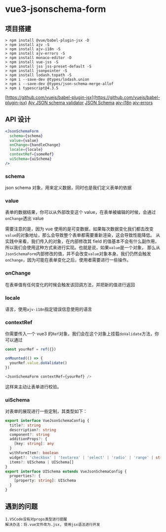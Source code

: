 # vue3-jsonschema-form

## 项目搭建

```shell
> npm install @vue/babel-plugin-jsx -D
> npm install ajv -S
> npm install ajv-i18n -S
> npm install ajv-errors -S
> npm install monaco-editor -D
> npm install vue-jss -S
> npm install jss jss-preset-default -S
> npm install jsonpointer -S
> npm install lodash.topath -S
> npm i --save-dev @types/lodash.union
> npm i --save-dev @types/json-schema-merge-allof
> npm i typescript@4.3.5
```

[https://github.com/vuejs/babel-plugin-jsx](https://github.com/vuejs/babel-plugin-jsx)
[Ajv JSON schema validator](https://ajv.js.org)
[JSON Schema](https://json-schema.org/)
[ajv-i18n](https://github.com/ajv-validator/ajv-i18n)
[ajv-errors](https://github.com/ajv-validator/ajv-errors)

## API 设计

```jsx
<JsonSchemaForm
  schema={schema}
  value={value}
  onChange={handleChange}
  locale={locale}
  contextRef={someRef}
  uiSchema={uiSchema}
/>
```

### schema

json schema 对象，用来定义数据，同时也是我们定义表单的依据

### value

表单的数据结果，你可以从外部改变这个 value，在表单被编辑的时候，会通过`onChange`透出 value

需要注意的是，因为 vue 使用的是可变数据，如果每次数据变化我们都去改变`value`的对象地址，那么会导致整个表单都需要重新渲染，这会导致性能降低。
从实践中来看，我们传入的对象，在内部修改其 field 的值基本不会有什么副作用，所以我们会使用这种方式来进行实现。也就是说，如果`value`是一个对象，
那么从`JsonSchemaForm`内部修改的值，并不会改变`value`对象本身。我们仍然会触发`onChange`，因为可能在表单变化之后，使用者需要进行一些操作。

### onChange

在表单值有任何变化的时候会触发该回调方法，并把新的值进行返回

### locale

语言，使用`ajv-i18n`指定错误信息使用的语言

### contextRef

你需要传入一个 vue3 的`Ref`对象，我们会在这个对象上挂载`doValidate`方法，你可以通过

```ts
const yourRef = ref({})

onMounted(() => {
  yourRef.value.doValidate()
})

<JsonSchemaForm contextRef={yourRef} />
```

这样来主动让表单进行校验。

### uiSchema

对表单的展现进行一些定制，其类型如下：

```ts
export interface VueJsonSchemaConfig {
  title?: string
  descrription?: string
  component?: string
  additionProps?: {
    [key: string]: any
  }
  withFormItem?: boolean
  widget?: 'checkbox' | 'textarea' | 'select' | 'radio' | 'range' | string
  items?: UISchema | UISchema[]
}
export interface UISchema extends VueJsonSchemaConfig {
  properties?: {
    [property: string]: UISchema
  }
}
```

## 遇到的问题

```shell
1.VSCode没有对props类型进行提醒
解决办法：将.vue文件改为.jsx, 使用jsx语法进行开发
```
